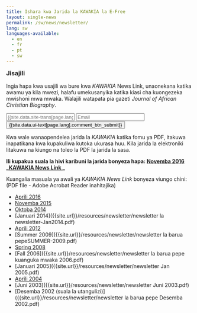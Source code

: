 ```yaml
---
title: Ishara kwa Jarida la KAWAKIA la E-Free
layout: single-news
permalink: /sw/news/newsletter/
lang: sw
languages-available:                         
  - en
  - fr
  - pt
  - sw
---
```

<!--CONTACT FORM -->
<div class="side-box" style="display:inline-block;width:100%;">
<form method="POST" action="http://formspree.io/alexraymay@gmail.com">
  <h3 style="margin-top:0px;">Jisajili</h3>
    <p>Ingia hapa kwa usajili wa bure kwa <i>KAWAKIA</i> News Link, unaonekana katika awamu ya kila mwezi, halafu umekusanyika katika kiasi cha kuongezeka mwishoni mwa mwaka. Walajili watapata pia gazeti <i>Journal of African Christian Biography</i>.</p>
  <div style="float:left;width:80%;padding-right:1em;">
    <input type="name" name="Name" placeholder="{{site.data.site-trans[page.lang].name}}">
    <input type="email" name="Email" placeholder="Email">
  </div>
  <div style="float:left;width:20%:">
  <button type="submit" class="btn btn--inverse-form">{{site.data.ui-text[page.lang].comment_btn_submit}}</button>
  </div>
</form>
</div>

<!-- PAST ISSUES -->
Kwa wale wanaopendelea jarida la _KAWAKIA_ katika fomu ya PDF, itakuwa inapatikana kwa kupakuliwa kutoka ukurasa huu. Kila jarida la elektroniki litakuwa na kiungo na toleo la PDF la jarida la sasa.

**Ili kupakua suala la hivi karibuni la jarida bonyeza hapa: [Novemba 2016 _KAWAKIA News Link _]({{site.url}}/resources/newsletter/newsletter-nov2016.pdf)**

Kuangalia masuala ya awali ya _KAWAKIA News Link_ bonyeza viungo chini: (PDF file - Adobe Acrobat Reader inahitajika)

*   [Aprili 2016]({{site.url}}/resources/newsletter/newsletter-Aprili2016rev.pdf)  
*   [Novemba 2015]({{site.url}}/resources/newsletter/newsletter-Nov2015.pdf)  
*   [Oktoba 2014]({{site.url}}/resources/newsletter/newsletter-Oktoba2014.pdf)  
*   [Januari 2014]({{site.url}}/resources/newsletter/newsletter la newsletter-Jan2014.pdf)  
*   [Aprili 2012]({{site.url}}/resources/newsletter/newsletter-Aprili12.pdf)  
*   [Summer 2009]({{site.url}}/resources/newsletter/newsletter la barua pepeSUMMER-2009.pdf)  
*   [Spring 2008]({{site.url}}/resources/newsletter/newsletter-Spring2008.pdf)  
*   [Fall 2006]({{site.url}}/resources/newsletter/newsletter la barua pepe kuanguka mwaka 2006.pdf)  
*   [Januari 2005]({{site.url}}/resources/newsletter/newsletter Jan 2005.pdf)  
*   [Aprili 2004]({{site.url}}/resources/newsletter/newsletterApril2004.pdf)  
*   [Juni 2003]({{site.url}}/resources/newsletter/newsletter Juni 2003.pdf)  
*   [Desemba 2002 (suala la utangulizi)]({{site.url}}/resources/newsletter/newsletter la barua pepe Desemba 2002.pdf)  
